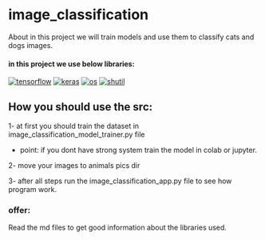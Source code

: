 # image_classification
About in this project we will train models and use them to classify cats and dogs images.

#### in this project we use below libraries: 
<a href="https://github.com/maskiiw"><img alt="tensorflow" src="https://img.shields.io/badge/tensorflow-FF6F00?style=for-the-badge&logo=tensorflow&logoColor=f5f5f5"></a>
<a href="https://github.com/maskiiw"><img alt="keras" src="https://img.shields.io/badge/keras-D00000?style=for-the-badge&logo=keras&logoColor=f5f5f5"></a>
<a href="https://github.com/maskiiw"><img alt="os" src="https://img.shields.io/badge/os-FFCF00?style=for-the-badge"></a>
<a href="https://github.com/maskiiw"><img alt="shutil" src="https://img.shields.io/badge/shutil-000000?style=for-the-badge"></a>

## How you should use the src:
1- at first you should train the dataset in image_classification_model_trainer.py file 
  - point: if you dont have strong system train the model in colab or jupyter.

2- move your images to animals pics dir

3- after all steps run the image_classification_app.py file to see how program work.

### offer: 
Read the md files to get good information about the libraries used.
